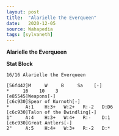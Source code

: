 ```yaml
---
layout: post
title:  "Alarielle the Everqueen"
date:   2020-12-05
source: Wahapedia
tags: [sylvaneth]
---
```


**Alarielle the Everqueen**

**Stat Block**
```
16/16 Alarielle the Everqueen
```

```
[56f442]M     W     B     Sa    [-]
*     16    10    3     
[e85545]Weapons[-]
[c6c930]Spear of Kurnoth[-]
*      A:1    H:3+   W:2+   R:-2   D:D6  
[c6c930]Talon of the Dwindling[-]
1"     A:4    H:3+   W:4+   R:-    D:1   
[c6c930]Great Antlers[-]
2"     A:5    H:4+   W:3+   R:-2   D:*   
```


